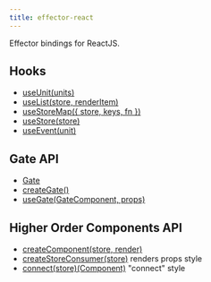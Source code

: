 ```yaml
---
title: effector-react
---
```


Effector bindings for ReactJS.

## Hooks

- [useUnit(units)](/en/api/effector-react/useUnit)
- [useList(store, renderItem)](/en/api/effector-react/useList)
- [useStoreMap({ store, keys, fn })](/en/api/effector-react/useStoreMap)
- [useStore(store)](/en/api/effector-react/useStore)
- [useEvent(unit)](/en/api/effector-react/useEvent)

## Gate API

- [Gate](/en/api/effector-react/Gate)
- [createGate()](/en/api/effector-react/createGate)
- [useGate(GateComponent, props)](/en/api/effector-react/useGate)

## Higher Order Components API

- [createComponent(store, render)](/en/api/effector-react/createComponent)
- [createStoreConsumer(store)](/en/api/effector-react/createStoreConsumer) renders props style
- [connect(store)(Component)](/en/api/effector-react/connect) "connect" style
